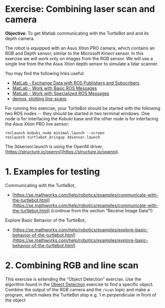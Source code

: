 # Exercise: Combining laser scan and camera

**Objective**: To get Matlab communicating with the TurtleBot and and its depth camera.

The robot is equipped with an Asus Xtion PRO camera, which contains an RGB and Depth sensor, similar to the Microsoft Kinect sensor. In this exercise we will work only on images from the RGB sensor.
We will use a single line from the the Asus Xtion depth sensor to simulate a lidar scanner.

You may find the following links useful:
*  [MatLab - Exchange Data with ROS Publishers and Subscribers](https://se.mathworks.com/help/robotics/examples/exchange-data-with-ros-publishers-and-subscribers.html)
*  [MatLab - Work with Basic ROS Messages](https://se.mathworks.com/help/robotics/examples/work-with-basic-ros-messages.html)
*  [MatLab - Work with Specialized ROS Messages](https://se.mathworks.com/help/robotics/examples/work-with-specialized-ros-messages.html)
*  [demos, plotting line-scans](https://github.com/au-mobile-robots/Tutorials/tree/master/laserscan)


For running this exercise, your TurtleBot should be started with the following two ROS nodes -- they should be started in two terminal windows. One node is for interfacing the Kobuki base and the other node is for interfacing the Asus Xtion PRO live sensor:

```
roslaunch kobuki_node minimal.launch --screen
roslaunch turtlebot_bringup 3dsensor.launch
```

The 3dsensor.launch is using the OpenNI driver, [https://structure.io/openni](https://structure.io/openni).

# 1. Examples for testing
Communicating with the TurtleBot,
* [https://se.mathworks.com/help/robotics/examples/communicate-with-the-turtlebot.html](https://se.mathworks.com/help/robotics/examples/communicate-with-the-turtlebot.html)
(continue from the section “Receive Image Data”!)


Explore Basic Behavior of the TurtleBot,
* [https://se.mathworks.com/help/robotics/examples/explore-basic-behavior-of-the-turtlebot.html](https://se.mathworks.com/help/robotics/examples/explore-basic-behavior-of-the-turtlebot.html)


# 2. Combining RGB and line scan
This exercise is extending the “Object Detection” exercise.
Use the algorithm found in the [Object Detection](https://github.com/au-mobile-robots/Exercises/blob/master/Camera%20introduction/determineSizesInImage.md) exercise to find a specific object. Combine the output of the RGB camera and the `/scan` topic and make a program, which makes the TurtleBot stop e.g. 1 m perpendicular in front of the object
